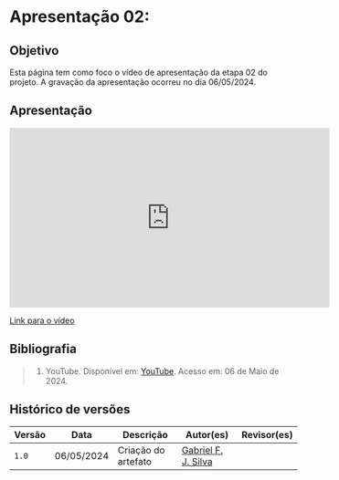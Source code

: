 # Apresentação 02:

## Objetivo
Esta página tem como foco o vídeo de apresentação da etapa 02 do projeto. A gravação da apresentação ocorreu no dia 06/05/2024.

## Apresentação

<iframe width="560" height="315" src="https://www.youtube.com/embed/watch?v=kU4T5trd2uM" title="YouTube video player" frameborder="0" allow="accelerometer; autoplay; clipboard-write; encrypted-media; gyroscope; picture-in-picture; web-share" referrerpolicy="strict-origin-when-cross-origin" allowfullscreen></iframe>

[Link para o vídeo](https://www.youtube.com/watch?v=kU4T5trd2uM)


## Bibliografia

> 1. YouTube. Disponível em: [YouTube](https://youtube.com/kU4T5trd2uM). Acesso em: 06 de Maio de 2024.

## Histórico de versões
Versão |   Data  | Descrição | Autor(es) | Revisor(es)
------ | ---- | ------ | ---------- | ----------
`1.0` | 06/05/2024 | Criação do artefato | [Gabriel F. J. Silva](https://github.com/MMcLovin) | [](https://www.github.com/)

